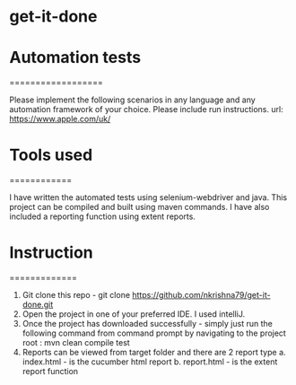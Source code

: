 # get-it-done
# Automation tests
==================

Please implement the following scenarios in any language and any automation framework of your choice.
Please include run instructions.
url: https://www.apple.com/uk/
# Tools used
============

I have written the automated tests using selenium-webdriver and java. This project
can be compiled and built using maven commands. I have also included a reporting function using extent reports. 

# Instruction
=============
1. Git clone this repo - git clone https://github.com/nkrishna79/get-it-done.git
2. Open the project in one of your preferred IDE. I used intelliJ. 
3. Once the project has downloaded successfully - simply just run the following command from command prompt
by navigating to the project root : 
  mvn clean compile test
4. Reports can be viewed from target folder and there are 2 report type 
   a. index.html - is the cucumber html report
   b. report.html - is the extent report function 


